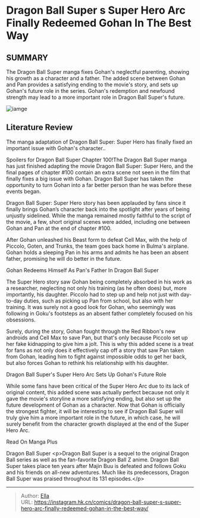 # Dragon Ball Super s Super Hero Arc Finally Redeemed Gohan In The Best Way


## SUMMARY 



  The Dragon Ball Super manga fixes Gohan&#39;s neglectful parenting, showing his growth as a character and a father.   The added scene between Gohan and Pan provides a satisfying ending to the movie&#39;s story, and sets up Gohan&#39;s future role in the series.   Gohan&#39;s redemption and newfound strength may lead to a more important role in Dragon Ball Super&#39;s future.  

![iamge](https://static1.srcdn.com/wordpress/wp-content/uploads/2023/03/gohan-pan-goku-featured-image.jpg)

## Literature Review

The manga adaptation of Dragon Ball Super: Super Hero has finally fixed an important issue with Gohan&#39;s character..




Spoilers for Dragon Ball Super Chapter 100!The Dragon Ball Super manga has just finished adapting the movie Dragon Ball Super: Super Hero, and the final pages of chapter #100 contain an extra scene not seen in the film that finally fixes a big issue with Gohan. Dragon Ball Super has taken the opportunity to turn Gohan into a far better person than he was before these events began.




Dragon Ball Super: Super Hero story has been applauded by fans since it finally brings Gohan’s character back into the spotlight after years of being unjustly sidelined. While the manga remained mostly faithful to the script of the movie, a few, short original scenes were added, including one between Gohan and Pan at the end of chapter #100.

          

After Gohan unleashed his Beast form to defeat Cell Max, with the help of Piccolo, Goten, and Trunks, the team goes back home in Bulma&#39;s airplane. Gohan holds a sleeping Pan in his arms and admits he has been an absent father, promising he will do better in the future.


 Gohan Redeems Himself As Pan&#39;s Father In Dragon Ball Super 
          




The Super Hero story saw Gohan being completely absorbed in his work as a researcher, neglecting not only his training (as he often does) but, more importantly, his daughter. Piccolo had to step up and help not just with day-to-day duties, such as picking up Pan from school, but also with her training. It was surely not a good look for Gohan, who seemingly was following in Goku&#39;s footsteps as an absent father completely focused on his obsessions.

Surely, during the story, Gohan fought through the Red Ribbon&#39;s new androids and Cell Max to save Pan, but that&#39;s only because Piccolo set up her fake kidnapping to give him a jolt. This is why this added scene is a treat for fans as not only does it effectively cap off a story that saw Pan taken from Gohan, leading him to fight against impossible odds to get her back, but also forces Gohan to rethink his relationship with his daughter.



 Dragon Ball Super&#39;s Super Hero Arc Sets Up Gohan&#39;s Future Role 
          




While some fans have been critical of the Super Hero Arc due to its lack of original content, this added scene was actually perfect because not only it gave the movie&#39;s storyline a more satisfying ending, but also set up the future development of Gohan as a character. Now that Gohan is officially the strongest fighter, it will be interesting to see if Dragon Ball Super will truly give him a more important role in the future, in which case, he will surely benefit from the character growth displayed at the end of the Super Hero Arc.

Read On Manga Plus

   Dragon Ball Super  &lt;p&gt;Dragon Ball Super is a sequel to the original Dragon Ball series as well as the fan-favorite Dragon Ball Z anime. Dragon Ball Super takes place ten years after Majin Buu is defeated and follows Goku and his friends on all-new adventures. Much like its predecessors, Dragon Ball Super was praised throughout its 131 episodes.&lt;/p&gt;   


---

> Author: [Ella](https://instagram.hk.cn/)  
> URL: https://instagram.hk.cn/comics/dragon-ball-super-s-super-hero-arc-finally-redeemed-gohan-in-the-best-way/  

